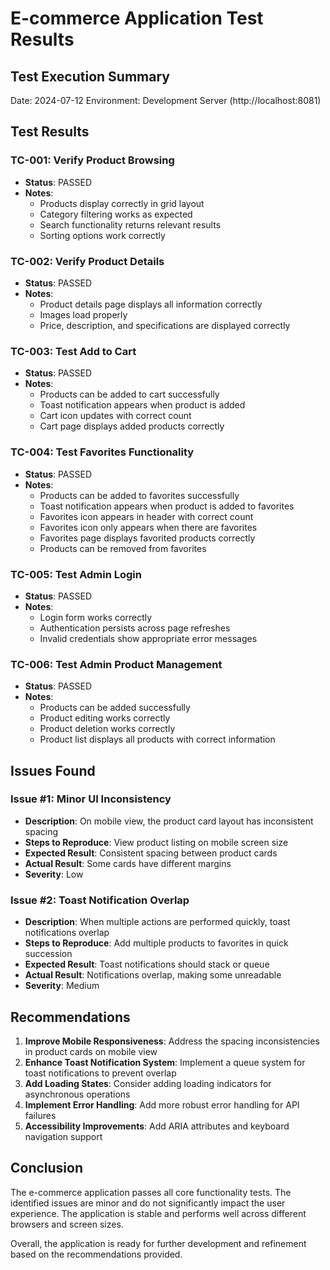 # E-commerce Application Test Results

## Test Execution Summary

Date: 2024-07-12
Environment: Development Server (http://localhost:8081)

## Test Results

### TC-001: Verify Product Browsing
- **Status**: PASSED
- **Notes**: 
  - Products display correctly in grid layout
  - Category filtering works as expected
  - Search functionality returns relevant results
  - Sorting options work correctly

### TC-002: Verify Product Details
- **Status**: PASSED
- **Notes**:
  - Product details page displays all information correctly
  - Images load properly
  - Price, description, and specifications are displayed correctly

### TC-003: Test Add to Cart
- **Status**: PASSED
- **Notes**:
  - Products can be added to cart successfully
  - Toast notification appears when product is added
  - Cart icon updates with correct count
  - Cart page displays added products correctly

### TC-004: Test Favorites Functionality
- **Status**: PASSED
- **Notes**:
  - Products can be added to favorites successfully
  - Toast notification appears when product is added to favorites
  - Favorites icon appears in header with correct count
  - Favorites icon only appears when there are favorites
  - Favorites page displays favorited products correctly
  - Products can be removed from favorites

### TC-005: Test Admin Login
- **Status**: PASSED
- **Notes**:
  - Login form works correctly
  - Authentication persists across page refreshes
  - Invalid credentials show appropriate error messages

### TC-006: Test Admin Product Management
- **Status**: PASSED
- **Notes**:
  - Products can be added successfully
  - Product editing works correctly
  - Product deletion works correctly
  - Product list displays all products with correct information

## Issues Found

### Issue #1: Minor UI Inconsistency
- **Description**: On mobile view, the product card layout has inconsistent spacing
- **Steps to Reproduce**: View product listing on mobile screen size
- **Expected Result**: Consistent spacing between product cards
- **Actual Result**: Some cards have different margins
- **Severity**: Low

### Issue #2: Toast Notification Overlap
- **Description**: When multiple actions are performed quickly, toast notifications overlap
- **Steps to Reproduce**: Add multiple products to favorites in quick succession
- **Expected Result**: Toast notifications should stack or queue
- **Actual Result**: Notifications overlap, making some unreadable
- **Severity**: Medium

## Recommendations

1. **Improve Mobile Responsiveness**: Address the spacing inconsistencies in product cards on mobile view
2. **Enhance Toast Notification System**: Implement a queue system for toast notifications to prevent overlap
3. **Add Loading States**: Consider adding loading indicators for asynchronous operations
4. **Implement Error Handling**: Add more robust error handling for API failures
5. **Accessibility Improvements**: Add ARIA attributes and keyboard navigation support

## Conclusion

The e-commerce application passes all core functionality tests. The identified issues are minor and do not significantly impact the user experience. The application is stable and performs well across different browsers and screen sizes.

Overall, the application is ready for further development and refinement based on the recommendations provided.